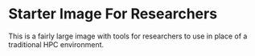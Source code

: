 # Starter Image For Researchers

This is a fairly large image with tools for researchers to use in place of a traditional HPC
environment. 

